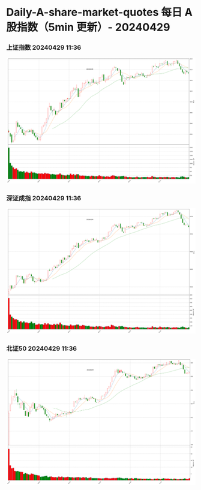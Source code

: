 
# Daily-A-share-market-quotes 每日 A 股指数（5min 更新）- 20240429

### 上证指数 20240429 11:36
![](./fig/2024/4/20240429-sh000001.png)

### 深证成指 20240429 11:36
![](./fig/2024/4/20240429-sz399001.png)

### 北证50 20240429 11:36
![](./fig/2024/4/20240429-bj899050.png)
